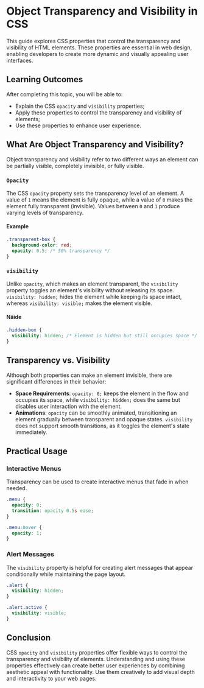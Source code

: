# Object Transparency and Visibility in CSS

This guide explores CSS properties that control the transparency and visibility of HTML elements. These properties are essential in web design, enabling developers to create more dynamic and visually appealing user interfaces.

## Learning Outcomes

After completing this topic, you will be able to:

- Explain the CSS `opacity` and `visibility` properties;
- Apply these properties to control the transparency and visibility of elements;
- Use these properties to enhance user experience.

## What Are Object Transparency and Visibility?

Object transparency and visibility refer to two different ways an element can be partially visible, completely invisible, or fully visible.

### `Opacity`

The CSS `opacity` property sets the transparency level of an element. A value of `1` means the element is fully opaque, while a value of `0` makes the element fully transparent (invisible). Values between `0` and `1` produce varying levels of transparency.

#### Example

```css
.transparent-box {
  background-color: red;
  opacity: 0.5; /* 50% transparency */
}
```

### `visibility`

Unlike `opacity`, which makes an element transparent, the `visibility` property toggles an element's visibility without releasing its space. `visibility: hidden;` hides the element while keeping its space intact, whereas `visibility: visible;` makes the element visible.

#### Näide

```css
.hidden-box {
  visibility: hidden; /* Element is hidden but still occupies space */
}
```

## Transparency vs. Visibility

Although both properties can make an element invisible, there are significant differences in their behavior:

- **Space Requirements**: `opacity: 0;` keeps the element in the flow and occupies its space, while `visibility: hidden;` does the same but disables user interaction with the element.
- **Animations**: `opacity` can be smoothly animated, transitioning an element gradually between transparent and opaque states. `visibility` does not support smooth transitions, as it toggles the element's state immediately.

## Practical Usage

### Interactive Menus

Transparency can be used to create interactive menus that fade in when needed.

```css
.menu {
  opacity: 0;
  transition: opacity 0.5s ease;
}

.menu:hover {
  opacity: 1;
}
```

### Alert Messages

The `visibility` property is helpful for creating alert messages that appear conditionally while maintaining the page layout.

```css
.alert {
  visibility: hidden;
}

.alert.active {
  visibility: visible;
}
```

## Conclusion

CSS `opacity` and `visibility` properties offer flexible ways to control the transparency and visibility of elements. Understanding and using these properties effectively can create better user experiences by combining aesthetic appeal with functionality. Use them creatively to add visual depth and interactivity to your web pages.
